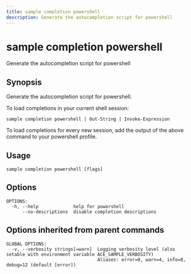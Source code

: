```yaml
---
title: sample completion powershell
description: Generate the autocompletion script for powershell
---
```


<!--
This documentation is auto generated by a script.
Please do not edit this file directly.
-->

<!-- markdownlint-disable-next-line single-title -->
# sample completion powershell

Generate the autocompletion script for powershell

## Synopsis

Generate the autocompletion script for powershell.

To load completions in your current shell session:

	sample completion powershell | Out-String | Invoke-Expression

To load completions for every new session, add the output of the above command
to your powershell profile.


## Usage

```plaintext
sample completion powershell [flags]
```

## Options

```plaintext
OPTIONS:
  -h, --help             help for powershell
      --no-descriptions  disable completion descriptions
```

## Options inherited from parent commands

```plaintext
GLOBAL OPTIONS:
  -v, --verbosity strings[=warn]  Logging verbosity level (also setable with environment variable ACE_SAMPLE_VERBOSITY)
                                  Aliases: error=0, warn=4, info=8, debug=12 (default [error])
```

